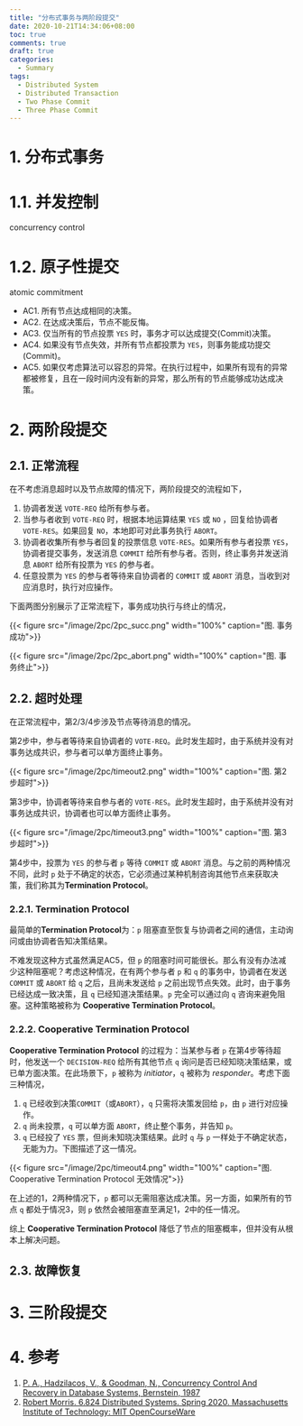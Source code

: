 ```yaml
---
title: "分布式事务与两阶段提交"
date: 2020-10-21T14:34:06+08:00
toc: true
comments: true
draft: true
categories:
  - Summary
tags:
  - Distributed System 
  - Distributed Transaction
  - Two Phase Commit
  - Three Phase Commit
---
```


<!--more-->

# 1. 分布式事务

# 1.1. 并发控制

concurrency control

# 1.2. 原子性提交

atomic commitment

+ AC1. 所有节点达成相同的决策。
+ AC2. 在达成决策后，节点不能反悔。
+ AC3. 仅当所有的节点投票 `YES` 时，事务才可以达成提交(Commit)决策。 
+ AC4. 如果没有节点失效，并所有节点都投票为 `YES`，则事务能成功提交(Commit)。
+ AC5. 如果仅考虑算法可以容忍的异常。在执行过程中，如果所有现有的异常都被修复，且在一段时间内没有新的异常，那么所有的节点能够成功达成决策。

# 2. 两阶段提交

## 2.1. 正常流程

在不考虑消息超时以及节点故障的情况下，两阶段提交的流程如下，

1. 协调者发送 `VOTE-REQ` 给所有参与者。
2. 当参与者收到 `VOTE-REQ` 时，根据本地运算结果 `YES` 或 `NO` ，回复给协调者 `VOTE-RES`。如果回复 `NO`，本地即可对此事务执行 `ABORT`。
3. 协调者收集所有参与者回复的投票信息 `VOTE-RES`。如果所有参与者投票 `YES`，协调者提交事务，发送消息 `COMMIT` 给所有参与者。否则，终止事务并发送消息 `ABORT` 给所有投票为 `YES` 的参与者。
4. 任意投票为 `YES` 的参与者等待来自协调者的 `COMMIT` 或 `ABORT` 消息，当收到对应消息时，执行对应操作。

下面两图分别展示了正常流程下，事务成功执行与终止的情况，

{{< figure src="/image/2pc/2pc_succ.png" width="100%" caption="图. 事务成功">}}

{{< figure src="/image/2pc/2pc_abort.png" width="100%" caption="图. 事务终止">}}

## 2.2. 超时处理

在正常流程中，第2/3/4步涉及节点等待消息的情况。

第2步中，参与者等待来自协调者的 `VOTE-REQ`。此时发生超时，由于系统并没有对事务达成共识，参与者可以单方面终止事务。

{{< figure src="/image/2pc/timeout2.png" width="100%" caption="图. 第2步超时">}}

第3步中，协调者等待来自参与者的 `VOTE-RES`。此时发生超时，由于系统并没有对事务达成共识，协调者也可以单方面终止事务。

{{< figure src="/image/2pc/timeout3.png" width="100%" caption="图. 第3步超时">}}

第4步中，投票为 `YES` 的参与者 `p` 等待 `COMMIT` 或 `ABORT` 消息。与之前的两种情况不同，此时 `p` 处于不确定的状态，它必须通过某种机制咨询其他节点来获取决策，我们称其为**Termination Protocol**。

### 2.2.1. Termination Protocol

最简单的**Termination Protocol**为：`p` 阻塞直至恢复与协调者之间的通信，主动询问或由协调者告知决策结果。

不难发现这种方式虽然满足AC5，但 `p` 的阻塞时间可能很长。那么有没有办法减少这种阻塞呢？考虑这种情况，在有两个参与者 `p` 和 `q` 的事务中，协调者在发送 `COMMIT` 或 `ABORT` 给 `q` 之后，且尚未发送给 `p` 之前出现节点失效。此时，由于事务已经达成一致决策，且 `q` 已经知道决策结果。`p` 完全可以通过向 `q` 咨询来避免阻塞。这种策略被称为 **Cooperative Termination Protocol**。

### 2.2.2. Cooperative Termination Protocol

**Cooperative Termination Protocol** 的过程为：当某参与者 `p` 在第4步等待超时，他发送一个 `DECISION-REQ` 给所有其他节点 `q` 询问是否已经知晓决策结果，或已单方面决策。在此场景下，`p` 被称为 *initiator*，`q` 被称为 *responder*。考虑下面三种情况，

1. `q` 已经收到决策`COMMIT`（或`ABORT`），`q` 只需将决策发回给 `p`，由 `p` 进行对应操作。
2. `q` 尚未投票，`q` 可以单方面 `ABORT`，终止整个事务，并告知 `p`。
3. `q` 已经投了 `YES` 票，但尚未知晓决策结果。此时 `q` 与 `p` 一样处于不确定状态，无能为力。下图描述了这一情况。

{{< figure src="/image/2pc/timeout4.png" width="100%" caption="图. Cooperative Termination Protocol 无效情况">}}

在上述的1，2两种情况下，`p` 都可以无需阻塞达成决策。另一方面，如果所有的节点 `q` 都处于情况3，则 `p` 依然会被阻塞直至满足1，2中的任一情况。

综上 **Cooperative Termination Protocol** 降低了节点的阻塞概率，但并没有从根本上解决问题。

## 2.3. 故障恢复

# 3. 三阶段提交

# 4. 参考

1. [P. A., Hadzilacos, V., & Goodman, N., Concurrency Control And Recovery in Database Systems, Bernstein, 1987](http://www.sigmod.org/publications/dblp/db/books/dbtext/bernstein87.html)
2. [Robert Morris. 6.824 Distributed Systems. Spring 2020. Massachusetts Institute of Technology: MIT OpenCourseWare](https://pdos.csail.mit.edu/6.824/index.html)


